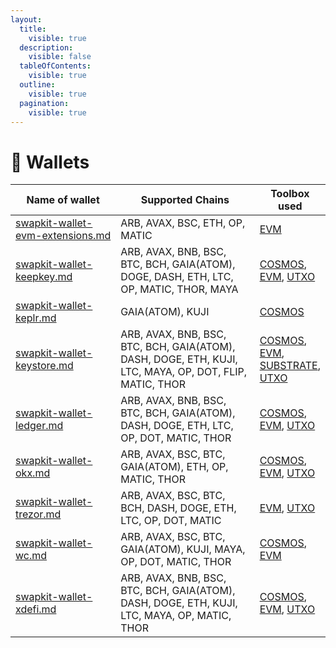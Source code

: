 ```yaml
---
layout:
  title:
    visible: true
  description:
    visible: false
  tableOfContents:
    visible: true
  outline:
    visible: true
  pagination:
    visible: true
---
```


# 👛 Wallets

<table data-full-width="true"><thead><tr><th width="261">Name of wallet</th><th width="477">Supported Chains</th><th>Toolbox used</th></tr></thead><tbody><tr><td><a data-mention href="swapkit-wallet-evm-extensions.md">swapkit-wallet-evm-extensions.md</a></td><td>ARB, AVAX, BSC, ETH, OP, MATIC</td><td><a href="../toolboxes-1/swapkit-toolbox-evm.md">EVM</a></td></tr><tr><td><a data-mention href="swapkit-wallet-keepkey.md">swapkit-wallet-keepkey.md</a></td><td>ARB, AVAX, BNB, BSC, BTC, BCH, GAIA(ATOM), DOGE, DASH, ETH, LTC, OP, MATIC, THOR,  MAYA</td><td><a href="../toolboxes-1/swapkit-toolbox-cosmos.md">COSMOS</a>, <a href="../toolboxes-1/swapkit-toolbox-evm.md">EVM</a>, <a href="../toolboxes-1/swapkit-toolbox-utxo.md">UTXO</a></td></tr><tr><td><a data-mention href="swapkit-wallet-keplr.md">swapkit-wallet-keplr.md</a></td><td>GAIA(ATOM), KUJI</td><td><a href="../toolboxes-1/swapkit-toolbox-cosmos.md">COSMOS</a></td></tr><tr><td><a data-mention href="swapkit-wallet-keystore.md">swapkit-wallet-keystore.md</a></td><td>ARB, AVAX, BNB, BSC, BTC, BCH, GAIA(ATOM), DASH, DOGE, ETH, KUJI, LTC, MAYA, OP, DOT, FLIP, MATIC, THOR</td><td><a href="../toolboxes-1/swapkit-toolbox-cosmos.md">COSMOS</a>, <a href="../toolboxes-1/swapkit-toolbox-evm.md">EVM</a>, <a href="../toolboxes-1/swapkit-toolbox-substrate.md">SUBSTRATE</a>, <a href="../toolboxes-1/swapkit-toolbox-utxo.md">UTXO</a></td></tr><tr><td><a data-mention href="swapkit-wallet-ledger.md">swapkit-wallet-ledger.md</a></td><td>ARB, AVAX, BNB, BSC, BTC, BCH, GAIA(ATOM), DASH, DOGE, ETH, LTC, OP, DOT, MATIC, THOR</td><td><a href="../toolboxes-1/swapkit-toolbox-cosmos.md">COSMOS</a>, <a href="../toolboxes-1/swapkit-toolbox-evm.md">EVM</a>, <a href="../toolboxes-1/swapkit-toolbox-utxo.md">UTXO</a></td></tr><tr><td><a data-mention href="swapkit-wallet-okx.md">swapkit-wallet-okx.md</a></td><td>ARB, AVAX, BSC, BTC, GAIA(ATOM), ETH, OP, MATIC, THOR</td><td><a href="../toolboxes-1/swapkit-toolbox-cosmos.md">COSMOS</a>, <a href="../toolboxes-1/swapkit-toolbox-evm.md">EVM</a>, <a href="../toolboxes-1/swapkit-toolbox-utxo.md">UTXO</a></td></tr><tr><td><a data-mention href="swapkit-wallet-trezor.md">swapkit-wallet-trezor.md</a></td><td>ARB, AVAX, BSC, BTC, BCH, DASH, DOGE, ETH, LTC, OP, DOT, MATIC</td><td><a href="../toolboxes-1/swapkit-toolbox-evm.md">EVM</a>, <a href="../toolboxes-1/swapkit-toolbox-utxo.md">UTXO</a></td></tr><tr><td><a data-mention href="swapkit-wallet-wc.md">swapkit-wallet-wc.md</a></td><td>ARB, AVAX, BSC, BTC, GAIA(ATOM), KUJI, MAYA, OP, DOT, MATIC, THOR</td><td><a href="../toolboxes-1/swapkit-toolbox-cosmos.md">COSMOS</a>, <a href="../toolboxes-1/swapkit-toolbox-evm.md">EVM</a></td></tr><tr><td><a data-mention href="swapkit-wallet-xdefi.md">swapkit-wallet-xdefi.md</a></td><td>ARB, AVAX, BNB, BSC, BTC, BCH, GAIA(ATOM), DASH, DOGE, ETH, KUJI, LTC, MAYA, OP, MATIC, THOR</td><td><a href="../toolboxes-1/swapkit-toolbox-cosmos.md">COSMOS</a>, <a href="../toolboxes-1/swapkit-toolbox-evm.md">EVM</a>, <a href="../toolboxes-1/swapkit-toolbox-utxo.md">UTXO</a></td></tr></tbody></table>
